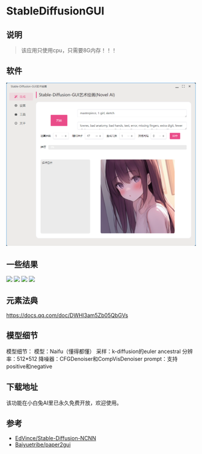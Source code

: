 # StableDiffusionGUI


## 说明
> 该应用只使用cpu，只需要8G内存！！！

## 软件

![](../docs/images/stablediffusion_gui.png)

## 一些结果

![](https://github.com/EdVince/Stable-Diffusion-NCNN/blob/main/resources/result_15_42_1.png)
![](https://github.com/EdVince/Stable-Diffusion-NCNN/raw/main/resources/result_15_1668336279.png)
![](https://github.com/EdVince/Stable-Diffusion-NCNN/raw/main/resources/result_15_1668336279.png)
![](https://github.com/EdVince/Stable-Diffusion-NCNN/raw/main/resources/result_15_42.png)

## 元素法典

https://docs.qq.com/doc/DWHl3am5Zb05QbGVs

## 模型细节

模型细节：
模型：Naifu（懂得都懂）
采样：k-diffusion的euler ancestral
分辨率：512*512
降噪器：CFGDenoiser和CompVisDenoiser
prompt：支持positive和negative

## 下载地址

该功能在小白兔AI里已永久免费开放，欢迎使用。


## 参考

- [EdVince/Stable-Diffusion-NCNN](https://github.com/EdVince/Stable-Diffusion-NCNN)
- [Baiyuetribe/paper2gui](https://github.com/Baiyuetribe/paper2gui)
